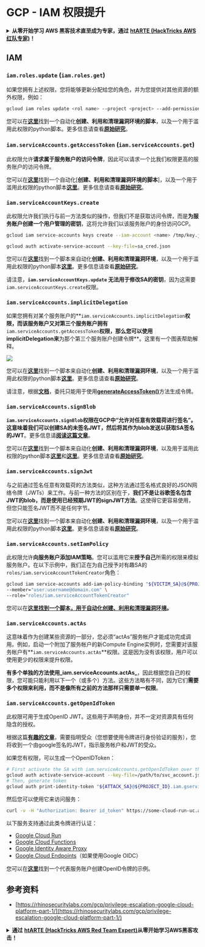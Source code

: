 # GCP - IAM 权限提升

<details>

<summary><strong>从零开始学习 AWS 黑客技术直至成为专家，通过</strong> <a href="https://training.hacktricks.xyz/courses/arte"><strong>htARTE (HackTricks AWS 红队专家)</strong></a><strong>！</strong></summary>

支持 HackTricks 的其他方式：

* 如果您希望在 **HackTricks 中看到您的公司广告** 或 **下载 HackTricks 的 PDF 版本**，请查看[**订阅计划**](https://github.com/sponsors/carlospolop)！
* 获取 [**官方 PEASS & HackTricks 商品**](https://peass.creator-spring.com)
* 探索 [**PEASS 家族**](https://opensea.io/collection/the-peass-family)，我们独家的 [**NFT 集合**](https://opensea.io/collection/the-peass-family)
* **加入** 💬 [**Discord 群组**](https://discord.gg/hRep4RUj7f) 或 [**telegram 群组**](https://t.me/peass) 或在 **Twitter** 🐦 上**关注**我 [**@carlospolopm**](https://twitter.com/carlospolopm)**。**
* **通过向** [**HackTricks**](https://github.com/carlospolop/hacktricks) 和 [**HackTricks Cloud**](https://github.com/carlospolop/hacktricks-cloud) github 仓库提交 PR 来**分享您的黑客技巧**。

</details>

## IAM

### `iam.roles.update` (`iam.roles.get`)

如果您拥有上述权限，您将能够更新分配给您的角色，并为您提供对其他资源的额外权限，例如：
```bash
gcloud iam roles update <rol name> --project <project> --add-permissions <permission>
```
您可以在[**这里**](https://github.com/RhinoSecurityLabs/GCP-IAM-Privilege-Escalation/blob/master/ExploitScripts/iam.roles.update.py)找到一个自动化**创建、利用和清理漏洞环境的脚本**，以及一个用于滥用此权限的python脚本。更多信息请查看[**原始研究**](https://rhinosecuritylabs.com/gcp/privilege-escalation-google-cloud-platform-part-1/)。

### `iam.serviceAccounts.getAccessToken` (`iam.serviceAccounts.get`)

此权限允许**请求属于服务账户的访问令牌**，因此可以请求一个比我们权限更高的服务账户的访问令牌。

您可以在[**这里**](https://github.com/carlospolop/gcp\_privesc\_scripts/blob/main/tests/4-iam.serviceAccounts.getAccessToken.sh)找到一个自动化[**创建、利用和清理漏洞环境的脚本**]，以及一个用于滥用此权限的python脚本[**这里**](https://github.com/RhinoSecurityLabs/GCP-IAM-Privilege-Escalation/blob/master/ExploitScripts/iam.serviceAccounts.getAccessToken.py)。更多信息请查看[**原始研究**](https://rhinosecuritylabs.com/gcp/privilege-escalation-google-cloud-platform-part-1/)。

### `iam.serviceAccountKeys.create`

此权限允许我们执行与前一方法类似的操作，但我们不是获取访问令牌，而是**为服务账户创建一个用户管理的密钥**，这将允许我们以该服务账户的身份访问GCP。
```bash
gcloud iam service-accounts keys create --iam-account <name> /tmp/key.json

gcloud auth activate-service-account --key-file=sa_cred.json
```
您可以在[**这里**](https://github.com/carlospolop/gcp_privesc_scripts/blob/main/tests/3-iam.serviceAccountKeys.create.sh)找到一个脚本来自动化**创建、利用和清理漏洞环境**，以及一个用于滥用此权限的python脚本[**这里**](https://github.com/RhinoSecurityLabs/GCP-IAM-Privilege-Escalation/blob/master/ExploitScripts/iam.serviceAccountKeys.create.py)。更多信息请查看[**原始研究**](https://rhinosecuritylabs.com/gcp/privilege-escalation-google-cloud-platform-part-1/)。

请注意，**`iam.serviceAccountKeys.update` 无法用于修改SA的密钥**，因为这需要`iam.serviceAccountKeys.create`权限。

### `iam.serviceAccounts.implicitDelegation`

如果您拥有对某个服务账户的**`iam.serviceAccounts.implicitDelegation`**权限，而该服务账户又对第三个服务账户拥有**`iam.serviceAccounts.getAccessToken`**权限，那么您可以使用implicitDelegation来**为那个第三个服务账户创建令牌**。这里有一个图表帮助解释。

![](https://rhinosecuritylabs.com/wp-content/uploads/2020/04/image2-500x493.png)

您可以在[**这里**](https://github.com/carlospolop/gcp_privesc_scripts/blob/main/tests/5-iam.serviceAccounts.implicitDelegation.sh)找到一个脚本来自动化**创建、利用和清理漏洞环境**，以及一个用于滥用此权限的python脚本[**这里**](https://github.com/RhinoSecurityLabs/GCP-IAM-Privilege-Escalation/blob/master/ExploitScripts/iam.serviceAccounts.implicitDelegation.py)。更多信息请查看[**原始研究**](https://rhinosecuritylabs.com/gcp/privilege-escalation-google-cloud-platform-part-1/)。

请注意，根据[**文档**](https://cloud.google.com/iam/docs/understanding-service-accounts)，委托只能用于使用[**generateAccessToken()**](https://cloud.google.com/iam/credentials/reference/rest/v1/projects.serviceAccounts/generateAccessToken)方法生成令牌。

### `iam.serviceAccounts.signBlob`

**`iam.serviceAccounts.signBlob`**权限在GCP中“允许对任意有效载荷进行签名”。这意味着我们可以**创建SA的未签名JWT，然后将其作为blob发送以获取SA签名的JWT**。更多信息请[**阅读这篇文章**](https://medium.com/google-cloud/using-serviceaccountactor-iam-role-for-account-impersonation-on-google-cloud-platform-a9e7118480ed)。

您可以在[**这里**](https://github.com/carlospolop/gcp_privesc_scripts/blob/main/tests/6-iam.serviceAccounts.signBlob.sh)找到一个脚本来自动化**创建、利用和清理漏洞环境**，以及用于滥用此权限的python脚本[**这里**](https://github.com/RhinoSecurityLabs/GCP-IAM-Privilege-Escalation/blob/master/ExploitScripts/iam.serviceAccounts.signBlob-accessToken.py)和[**这里**](https://github.com/RhinoSecurityLabs/GCP-IAM-Privilege-Escalation/blob/master/ExploitScripts/iam.serviceAccounts.signBlob-gcsSignedUrl.py)。更多信息请查看[**原始研究**](https://rhinosecuritylabs.com/gcp/privilege-escalation-google-cloud-platform-part-1/)。

### `iam.serviceAccounts.signJwt`

与之前通过签名任意有效载荷的方法类似，这种方法通过签名格式良好的JSON网络令牌（JWTs）来工作。与前一种方法的区别在于，**我们不是让谷歌签名包含JWT的blob，而是使用已经预期JWT的signJWT方法**。这使得它更容易使用，但您只能签名JWT而不是任何字节。

您可以在[**这里**](https://github.com/carlospolop/gcp_privesc_scripts/blob/main/tests/7-iam.serviceAccounts.signJWT.sh)找到一个脚本来自动化**创建、利用和清理漏洞环境**，以及一个用于滥用此权限的python脚本[**这里**](https://github.com/RhinoSecurityLabs/GCP-IAM-Privilege-Escalation/blob/master/ExploitScripts/iam.serviceAccounts.signJWT.py)。更多信息请查看[**原始研究**](https://rhinosecuritylabs.com/gcp/privilege-escalation-google-cloud-platform-part-1/)。

### `iam.serviceAccounts.setIamPolicy` <a href="#iam.serviceaccounts.setiampolicy" id="iam.serviceaccounts.setiampolicy"></a>

此权限允许**向服务账户添加IAM策略**。您可以滥用它来**授予自己**所需的权限来模拟服务账户。在以下示例中，我们正在为自己授予对有趣SA的`roles/iam.serviceAccountTokenCreator`角色：
```bash
gcloud iam service-accounts add-iam-policy-binding "${VICTIM_SA}@${PROJECT_ID}.iam.gserviceaccount.com" \
--member="user:username@domain.com" \
--role="roles/iam.serviceAccountTokenCreator"
```
您可以在[**这里找到一个脚本，用于自动化创建、利用和清理漏洞环境**](https://github.com/carlospolop/gcp_privesc_scripts/blob/main/tests/d-iam.serviceAccounts.setIamPolicy.sh)**。**

### `iam.serviceAccounts.actAs`

这意味着作为创建某些资源的一部分，您必须“actAs”服务帐户才能成功完成调用。例如，启动一个附加了服务帐户的新Compute Engine实例时，您需要对该服务帐户有**`iam.serviceAccounts.actAs`**权限。这是因为没有该权限，用户可以使用更少的权限来提升权限。

**有多个单独的方法使用\_iam.serviceAccounts.actAs\_**，因此根据您自己的权限，您可能只能利用以下一个（或多个）方法。这些方法略有不同，因为它们**需要多个权限来利用，而不是像所有之前的方法那样只需要单一权限**。

### `iam.serviceAccounts.getOpenIdToken`

此权限可用于生成OpenID JWT。这些用于声明身份，并不一定对资源具有任何隐含的授权。

根据这篇[**有趣的文章**](https://medium.com/google-cloud/authenticating-using-google-openid-connect-tokens-e7675051213b)，需要指明受众（您想要使用令牌进行身份验证的服务），您将收到一个由google签名的JWT，指示服务帐户和JWT的受众。

如果您有权限，可以生成一个OpenIDToken：
```bash
# First activate the SA with iam.serviceAccounts.getOpenIdToken over the other SA
gcloud auth activate-service-account --key-file=/path/to/svc_account.json
# Then, generate token
gcloud auth print-identity-token "${ATTACK_SA}@${PROJECT_ID}.iam.gserviceaccount.com" --audiences=https://example.com
```
然后您可以使用它来访问服务：
```bash
curl -v -H "Authorization: Bearer id_token" https://some-cloud-run-uc.a.run.app
```
以下服务支持通过此类令牌进行认证：

* [Google Cloud Run](https://cloud.google.com/run/)
* [Google Cloud Functions](https://cloud.google.com/functions/docs/)
* [Google Identity Aware Proxy](https://cloud.google.com/iap/docs/authentication-howto)
* [Google Cloud Endpoints](https://cloud.google.com/endpoints/docs/openapi/authenticating-users-google-id)（如果使用Google OIDC）

您可以在[**这里**](https://github.com/carlospolop-forks/GCP-IAM-Privilege-Escalation/blob/master/ExploitScripts/iam.serviceAccounts.getOpenIdToken.py)找到一个代表服务账户创建OpenID令牌的示例。

## 参考资料

* [https://rhinosecuritylabs.com/gcp/privilege-escalation-google-cloud-platform-part-1/](https://rhinosecuritylabs.com/gcp/privilege-escalation-google-cloud-platform-part-1/)

<details>

<summary><strong>通过</strong> <a href="https://training.hacktricks.xyz/courses/arte"><strong>htARTE (HackTricks AWS Red Team Expert)</strong></a><strong>从零开始学习AWS黑客攻击！</strong></summary>

其他支持HackTricks的方式：

* 如果您想在HackTricks中看到您的**公司广告**或**下载HackTricks的PDF版本**，请查看[**订阅计划**](https://github.com/sponsors/carlospolop)！
* 获取[**官方PEASS & HackTricks商品**](https://peass.creator-spring.com)
* 发现[**PEASS家族**](https://opensea.io/collection/the-peass-family)，我们独家的[**NFTs系列**](https://opensea.io/collection/the-peass-family)
* **加入** 💬 [**Discord群组**](https://discord.gg/hRep4RUj7f)或[**telegram群组**](https://t.me/peass)或在**Twitter** 🐦 上**关注**我 [**@carlospolopm**](https://twitter.com/carlospolopm)**。**
* **通过向** [**HackTricks**](https://github.com/carlospolop/hacktricks) 和 [**HackTricks Cloud**](https://github.com/carlospolop/hacktricks-cloud) github仓库提交PR来**分享您的黑客技巧。

</details>
